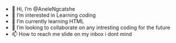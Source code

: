 - 👋 Hi, I’m @AneleNgcatshe
- 👀 I’m interested in Learning coding
- 🌱 I’m currently learning HTML
- 💞️ I’m looking to collaborate on any intresting coding for the future
- 📫 How to reach me slide on my inbox i dont mind

<!---
AneleNgcatshe/AneleNgcatshe is a ✨ special ✨ repository because its `README.md` (this file) appears on your GitHub profile.
You can click the Preview link to take a look at your changes.
--->
